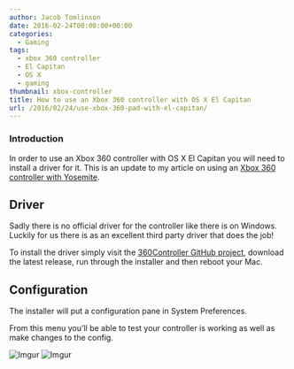 ```yaml
---
author: Jacob Tomlinson
date: 2016-02-24T00:00:00+00:00
categories:
  - Gaming
tags:
  - xbox 360 controller
  - El Capitan
  - OS X
  - gaming
thumbnail: xbox-controller
title: How to use an Xbox 360 controller with OS X El Capitan
url: /2016/02/24/use-xbox-360-pad-with-el-capitan/
---
```



### Introduction

In order to use an Xbox 360 controller with OS X El Capitan you will need to install
a driver for it. This is an update to my article on using an [Xbox 360 controller with Yosemite][xbox-yosemite].

## Driver

Sadly there is no official driver for the controller like there is on Windows.
Luckily for us there is as an excellent third party driver that does the job!

To install the driver simply visit the [360Controller GitHub project][driver-github], download the latest release,
run through the installer and then reboot your Mac.

## Configuration

The installer will put a configuration pane in System Preferences.

From this menu you'll be able to test your controller is working as well as
make changes to the config.

![Imgur](http://i.imgur.com/AoZUpPN.png)
![Imgur](http://i.imgur.com/u9ZnYLo.png)


[driver-github]: https://github.com/360Controller/360Controller/releases
[xbox-yosemite]: /2014/10/17/use-xbox-360-pad-with-yosemite/
